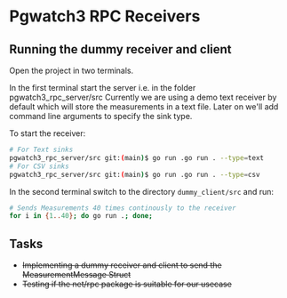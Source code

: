 # Pgwatch3 RPC Receivers

## Running the dummy receiver and client

Open the project in two terminals.

In the first terminal start the server i.e. in the folder pgwatch3_rpc_server/src
Currently we are using a demo text receiver by default which will store the measurements in a text file.
Later on we'll add command line arguments to specify the sink type.

To start the receiver:

```bash
# For Text sinks
pgwatch3_rpc_server/src git:(main)$ go run .go run . --type=text
# For CSV sinks
pgwatch3_rpc_server/src git:(main)$ go run .go run . --type=csv
```


In the second terminal switch to the directory `dummy_client/src` and run:

```bash
# Sends Measurements 40 times continously to the receiver
for i in {1..40}; do go run .; done;
```


## Tasks

 - <del>Implementing a dummy receiver and client to send the MeasurementMessage Struct</del>
 - <del>Testing if the net/rpc package is suitable for our usecase</del>

